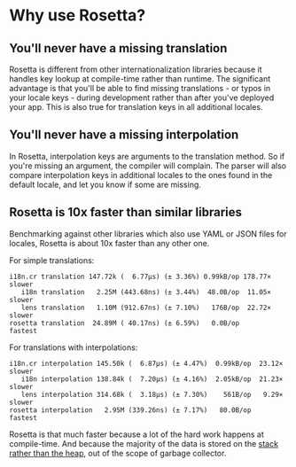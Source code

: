 # Why use Rosetta?

## You'll never have a missing translation
Rosetta is different from other internationalization libraries because it
handles key lookup at compile-time rather than runtime. The significant
advantage is that you'll be able to find missing translations - or typos in
your locale keys - during development rather than after you've deployed your
app. This is also true for translation keys in all additional locales.

## You'll never have a missing interpolation
In Rosetta, interpolation keys are arguments to the translation method. So if
you're missing an argument, the compiler will complain. The parser will also
compare interpolation keys in additional locales to the ones found in the
default locale, and let you know if some are missing.

## Rosetta is 10x faster than similar libraries
Benchmarking against other libraries which also use YAML or JSON files for
locales, Rosetta is about 10x faster than any other one.

For simple translations:

```
i18n.cr translation 147.72k (  6.77µs) (± 3.36%) 0.99kB/op 178.77× slower
   i18n translation   2.25M (443.68ns) (± 3.44%)  48.0B/op  11.05× slower
   lens translation   1.10M (912.67ns) (± 7.10%)   176B/op  22.72× slower
rosetta translation  24.89M ( 40.17ns) (± 6.59%)   0.0B/op         fastest

```

For translations with interpolations:

```
i18n.cr interpolation 145.50k (  6.87µs) (± 4.47%)  0.99kB/op  23.12× slower
   i18n interpolation 138.84k (  7.20µs) (± 4.16%)  2.05kB/op  21.23× slower
   lens interpolation 314.68k (  3.18µs) (± 7.30%)    561B/op   9.29× slower
rosetta interpolation   2.95M (339.26ns) (± 7.17%)   80.0B/op         fastest
```

Rosetta is that much faster because a lot of the hard work happens at
compile-time. And because the majority of the data is stored on the [stack
rather than the
heap](https://stackoverflow.com/questions/79923/what-and-where-are-the-stack-and-heap),
out of the scope of garbage collector.
